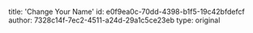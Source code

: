 title: 'Change Your Name'
id: e0f9ea0c-70dd-4398-b1f5-19c42bfdefcf
author: 7328c14f-7ec2-4511-a24d-29a1c5ce23eb
type: original
